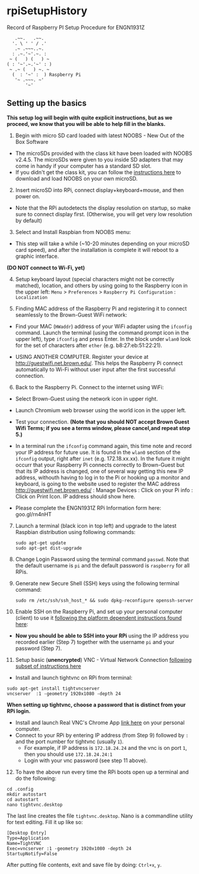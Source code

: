 # rpiSetupHistory
Record of Raspberry PI Setup Procedure for ENGN1931Z

 
```
   .~~.   .~~.
  '. \ ' ' / .'
   .~ .~~~..~.
  : .~.'~'.~. :
 ~ (   ) (   ) ~
( : '~'.~.'~' : )
 ~ .~ (   ) ~. ~
  (  : '~' :  ) Raspberry Pi
   '~ .~~~. ~'
       '~'
```

## Setting up the basics

**This setup log will begin with quite explicit instructions, but as we proceed, we know that you will be able to help fill in the blanks.**

1. Begin with micro SD card loaded with latest NOOBS - New Out of the Box Software 

 + The microSDs provided with the class kit have been loaded with NOOBS v2.4.5. The microSDs were given to you inside SD adapters that may come in handy if your computer has a standard SD slot.
 + If you didn't get the class kit, you can follow the [instructions here](https://www.raspberrypi.org/documentation/installation/noobs.md) to download and load NOOBS on your own microSD.
 
2. Insert microSD into RPi, connect display+keyboard+mouse, and then power on.

 + Note that the RPi autodetects the display resolution on startup, so make sure to connect display first. (Otherwise, you will get very low resolution by default)

3. Select and Install Raspbian from NOOBS menu:

 + This step will take a while (~10-20 minutes depending on your microSD card speed), and after the installation is complete it will reboot to a graphic interface.

**(DO NOT connect to Wi-Fi, yet)**

4. Setup keyboard layout (special characters might not be correctly matched), location, and others by using going to the Raspberry icon in the upper left: `Menu` > `Preferences` > `Raspberry Pi Configuration` : `Localization`

5. Finding MAC address of the Raspberry Pi and registering it to connect seamlessly to the Brown-Guest WiFi network:

  + Find your MAC (`HWaddr`) address of your WiFi adapter using the `ifconfig` command. Launch the terminal (using the command prompt icon in the upper left), type `ifconfig` and press Enter. In the block under `wlan0` look for the set of characters after `ether` (e.g. b8:27:eb:51:22:21).

  + USING ANOTHER COMPUTER. Register your device at http://guestwifi.net.brown.edu/. This helps the Raspberry Pi connect automatically to Wi-Fi without user input after the first successful connection.

6. Back to the Raspberry Pi. Connect to the internet using WiFi:

  + Select Brown-Guest using the network icon in upper right.

  + Launch Chromium web browser using the world icon in the upper left.

  + Test your connection. **(Note that you should NOT accept Brown Guest Wifi Terms; if you see a terms window, please cancel,and repeat step 5.)**
  
  + In a terminal run the `ifconfig` command again, this time note and record your IP address for future use. It is found in the `wlan0` section of the `ifconfig` output, right after `inet` (e.g. 172.18.xx.xx). In the future it might occurr that your Raspberry Pi connects correctly to Brown-Guest but that its IP address is changed, one of several way getting this new IP address, withouth having to log in to the Pi or hooking up a monitor and keyboard, is going to the website used to register the MAC address http://guestwifi.net.brown.edu/ : Manage Devices : Click on your Pi info : Click on Print Icon. IP address should show here.
  
  + Please complete the ENGN1931Z RPi Information form here: goo.gl/rn4nHT

7. Launch a terminal (black icon in top left) and upgrade to the latest Raspbian distribution using following commands:

   ```
   sudo apt-get update
   sudo apt-get dist-upgrade
   ```

8. Change Login Password using the terminal command `passwd`. Note that the default username is `pi` and the default password is `raspberry` for all RPis.

9. Generate new Secure Shell (SSH) keys using the following terminal command:

   ```
   sudo rm /etc/ssh/ssh_host_* && sudo dpkg-reconfigure openssh-server
   ```

10. Enable SSH on the Raspberry Pi, and set up your personal computer (client) to use it  [following the platform dependent instructions found here](https://www.raspberrypi.org/documentation/remote-access/ssh/):

 - **Now you should be able to SSH into your RPi** using the IP address you recorded earlier (Step 7) together with the username `pi` and your password (Step 7).

11. Setup basic (**unencrypted**) VNC - Virtual Network Connection [following subset of instructions here](https://www.raspberrypi.org/documentation/remote-access/vnc/)

   + Install and launch tightvnc on RPi from terminal: 
   
```
sudo apt-get install tightvncserver
vncserver  :1 -geometry 1920x1080 -depth 24
```
**When setting up tightvnc, choose a password that is distinct from your RPi login.**

  + Install and launch Real VNC's Chrome App [link here](https://chrome.google.com/webstore/detail/vnc%C2%AE-viewer-for-google-ch/iabmpiboiopbgfabjmgeedhcmjenhbla) on your personal computer.
  + Connect to your RPi by entering IP address (from Step 9) followed by `:` and the port number for tightvnc (usually `1`).
    - For example, if IP address is `172.18.24.24` and the vnc is on port `1`, then you should use `172.18.24.24:1`
    - Login with your vnc password (see step 11 above).
    
12. To have the above run every time the RPi boots open up a terminal and do the following:

```
cd .config
mkdir autostart
cd autostart
nano tightvnc.desktop
```

The last line creates the file `tightvnc.desktop`. Nano is a commandline utility for text editing. Fill it up like so:

```
[Desktop Entry]
Type=Application
Name=TightVNC
Exec=vncserver :1 -geometry 1920x1080 -depth 24
StartupNotify=False
```

After putting file contents, exit and save file by doing: `Ctrl+x`, `y`.
